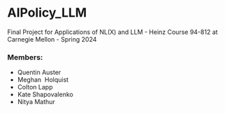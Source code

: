 # AIPolicy_LLM
Final Project for Applications of NL(X) and LLM - Heinz Course 94-812 at Carnegie Mellon - Spring 2024

### Members:
- Quentin Auster
- Meghan  Holquist
- Colton Lapp 
- Kate Shapovalenko
- Nitya Mathur

